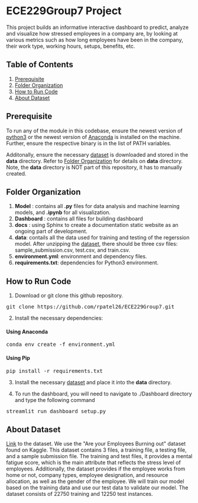 # ECE229Group7 Project
This project builds an informative interactive dashboard to predict, analyze and visualize how stressed employees in a company are, by looking at various metrics such as how long employees have been in the company, their work type, working hours, setups, benefits, etc. 


## Table of Contents  
1. [Prerequisite](#prerequisite)
2. [Folder Organization](#folder)
3. [How to Run Code](#run)
4. [About Dataset](#data)


<a  name="prerequisite"/></a>
## Prerequisite

To run any of the module in this codebase, ensure the newest version of [python3](https://www.python.org/downloads/) or the newest version of [Anaconda](https://docs.anaconda.com/anaconda/install/) is installed on the machine. Further, ensure the respective binary is in the list of PATH variables. 

Additonally, ensure the necessary [dataset](https://www.kaggle.com/blurredmachine/are-your-employees-burning-out/download) is downloaded and stored in the **data** directory. Refer to  [Folder Organization](#folder) for details on **data** directory. Note, the **data** directory is NOT part of this repository, it has to manually created. 

<a name="folder"/></a>
## Folder Organization
1. **Model** : contains all **.py** files for data analysis and machine learning models, and **.ipynb** for all visualization.
2. **Dashboard** : contains all files for building dashboard
3. **docs** : using Sphinx to create a documentation static website as an ongoing part of development.
4. **data**: contails all the data used for training and testing of the regerssion model. After unzipping the [dataset](https://www.kaggle.com/blurredmachine/are-your-employees-burning-out/download), there should be three csv files: sample_submission.csv, test.csv, and train.csv. 
5. **environment.yml**: environment and dependency files.
6. **requirements.txt**: dependencies for Python3 environment.

<a name="run"/></a>
## How to Run Code

1. Download or git clone this github repository. 
<pre>
git clone https://github.com/rpatel26/ECE229Group7.git
</pre>

2. Install the necessary dependencies:
#### Using Anaconda
<pre>
conda env create -f environment.yml
</pre>
#### Using Pip
<pre>
pip install -r requirements.txt
</pre>

3. Install the necessary [dataset](https://www.kaggle.com/blurredmachine/are-your-employees-burning-out/download) and place it into the **data** directory. 

4. To run the dashboard, you will need to navigate to ./Dashboard directory and type the following command
<pre>
streamlit run dashboard_setup.py
</pre>

<a name="data"/></a>
## About Dataset
[Link](https://www.kaggle.com/blurredmachine/are-your-employees-burning-out) to the dataset.
We use the "Are your Employees Burning out" dataset found on Kaggle. This dataset contains 3 files, a training file, a testing file, and a sample submission file. The training and test files, it provides a mental fatigue score, which is the main attribute that reflects the stress level of employees. Additionally, the dataset provides if the employee works from home or not, company types, employee designation, and resource allocation, as well as the gender of the employee. We will train our model based on the training data and use our test data to validate our model. The dataset consists of 22750 training and 12250 test instances.

